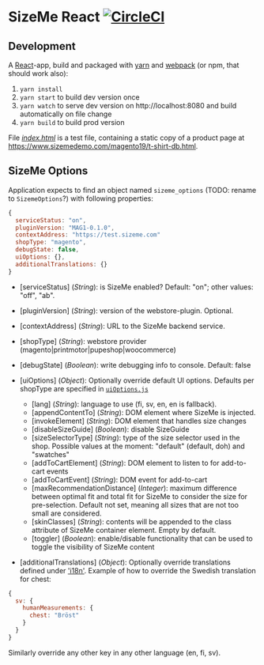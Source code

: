 # SizeMe React [![CircleCI](https://circleci.com/gh/SizeMeCom/sizeme-react.svg?style=svg)](https://circleci.com/gh/SizeMeCom/sizeme-react)

## Development

A [React](https://facebook.github.io/react/)-app, build and packaged with [yarn](https://yarnpkg.com) and [webpack](https://webpack.js.org/) (or npm, that should work also):

1. `yarn install`
2. `yarn start` to build dev version once
3. `yarn watch` to serve dev version on http://localhost:8080 and build automatically on file change
3. `yarn build` to build prod version

File [_index.html_](http://localhost:8080) is a test file, containing a static copy of a product page at 
https://www.sizemedemo.com/magento19/t-shirt-db.html.  

## SizeMe Options

Application expects to find an object named `sizeme_options` (TODO: rename to `SizemeOptions`?) with following properties:

```javascript
{
  serviceStatus: "on",
  pluginVersion: "MAG1-0.1.0",
  contextAddress: "https://test.sizeme.com"
  shopType: "magento",
  debugState: false,
  uiOptions: {},
  additionalTranslations: {}
}
```
* [serviceStatus] (_String_): is SizeMe enabled? Default: "on"; other values: "off", "ab".

* [pluginVersion] (_String_): version of the webstore-plugin. Optional.

* [contextAddress] (_String_): URL to the SizeMe backend service.

* [shopType] (_String_): webstore provider (magento|printmotor|pupeshop|woocommerce)

* [debugState] (_Boolean_): write debugging info to console. Default: false

* [uiOptions] (_Object_): Optionally override default UI options. Defaults per shopType are specified in [`uiOptions.js`](src/api/uiOptions.js)
  - [lang] (_String_): language to use (fi, sv, en, en is fallback).
  - [appendContentTo] (_String_):  DOM element where SizeMe is injected.
  - [invokeElement] (_String_): DOM element that handles size changes
  - [disableSizeGuide] (_Boolean_): disable SizeGuide
  - [sizeSelectorType] (_String_): type of the size selector used in the shop. Possible values at the moment: "default" (default, doh) and "swatches"
  - [addToCartElement] (_String_): DOM element to listen to for add-to-cart events
  - [addToCartEvent] (_String_): DOM event for add-to-cart
  - [maxRecommendationDistance] (_Integer_): maximum difference between optimal fit and total fit for SizeMe to consider the size for pre-selection. Default not set, meaning all sizes that are not too small are considered.
  - [skinClasses] (_String_): contents will be appended to the class attribute of SizeMe container element. Empty by default.
  - [toggler] (_Boolean_): enable/disable functionality that can be used to toggle the visibility of SizeMe content
  
* [additionalTranslations] (_Object_): Optionally override translations defined under ['i18n'](src/i18n). Example of how to 
override the Swedish translation for chest:
```javascript
{
  sv: {
    humanMeasurements: {
      chest: "Bröst"
    }
  }
}
```
Similarly override any other key in any other language (en, fi, sv).

